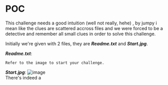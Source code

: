 # POC
This challenge needs a good intuition (well not really, hehe) , by jumpy i mean like the clues are scattered accross files and we were forced to be a detective and remember all small clues in order to solve this challenge.

Initially we're given with 2 files, they are _**Readme.txt**_ and _**Start.jpg**_.

_**Readme.txt**_:
```text
Refer to the image to start your challenge.
```

_**Start.jpg**_:
![image](https://github.com/user-attachments/assets/c11470f9-bbf9-463c-8587-d3a61756d545) \
There's indeed a

